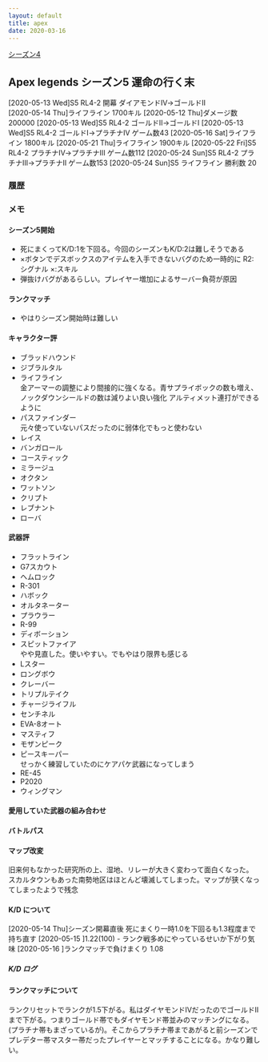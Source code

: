 ```yaml
---
layout: default
title: apex
date: 2020-03-16
---
```


<a href="https://kidokun153.github.io\games\apex-legends\season-4"> シーズン4 </a><br>


## Apex legends シーズン5 運命の行く末
[2020-05-13 Wed]S5 RL4-2 開幕 ダイアモンドⅣ→ゴールドⅡ<br>
[2020-05-14 Thu]ライフライン 1700キル
[2020-05-12 Thu]ダメージ数 200000
[2020-05-13 Wed]S5 RL4-2 ゴールドⅡ→ゴールドⅠ
[2020-05-13 Wed]S5 RL4-2 ゴールドⅠ→プラチナⅣ ゲーム数43
[2020-05-16 Sat]ライフライン 1800キル
[2020-05-21 Thu]ライフライン 1900キル
[2020-05-22 Fri]S5 RL4-2 プラチナⅣ→プラチナⅢ ゲーム数112
[2020-05-24 Sun]S5 RL4-2 プラチナⅢ→プラチナⅡ ゲーム数153
[2020-05-24 Sun]S5 ライフライン 勝利数 20



### 履歴

### メモ

#### シーズン5開始
- 死にまくってK/D:1を下回る。今回のシーズンもK/D:2は難しそうである
- ×ボタンでデスボックスのアイテムを入手できないバグのため一時的に R2:シグナル ×:スキル
- 弾抜けバグがあるらしい。プレイヤー増加によるサーバー負荷が原因

#### ランクマッチ 
- やはりシーズン開始時は難しい

#### キャラクター評
- ブラッドハウンド<br>
- ジブラルタル<br>
- ライフライン<br>
金アーマーの調整により間接的に強くなる。青サプライボックの数も増え、ノックダウンシールドの数は減りよい良い強化
アルティメット連打ができるように
- パスファインダー<br>
元々使っていないパスだったのに弱体化でもっと使わない
- レイス<br>
- バンガロール<br>
- コースティック<br>
- ミラージュ<br>
- オクタン<br>
- ワットソン<br>
- クリプト<br>
- レブナント<br>
- ローバ


#### 武器評
- フラットライン<br>
- G7スカウト<br>
- ヘムロック<br>
- R-301<br>
- ハボック<br>
- オルタネーター<br>
- プラウラー<br>
- R-99<br>
- ディボーション<br>
- スピットファイア<br>
やや見直した。使いやすい。でもやはり限界も感じる
- Lスター<br>
- ロングボウ<br>
- クレーバー<br>
- トリプルテイク<br>
- チャージライフル<br>
- センチネル<br>
- EVA-8オート<br>
- マスティフ<br>
- モザンピーク<br>
- ピースキーパー<br>
せっかく練習していたのにケアパケ武器になってしまう
- RE-45<br>
- P2020<br>
- ウィングマン<br>


#### 愛用していた武器の組み合わせ


#### バトルパス

#### マップ改変
旧来何もなかった研究所の上、湿地、リレーが大きく変わって面白くなった。
スカルタウンもあった南勢地区はほとんど壊滅してしまった。マップが狭くなってしまったようで残念

#### K/D について
[2020-05-14 Thu]シーズン開幕直後 死にまくり一時1.0を下回るも1.3程度まで持ち直す
[2020-05-15 ]1.22(100) - ランク戦多めにやっているせいか下がり気味
[2020-05-16 ]ランクマッチで負けまくり 1.08

##### K/D ログ

#### ランクマッチについて
ランクリセットでランクが1.5下がる。私はダイヤモンドⅣだったのでゴールドⅡまで下がる。つまりゴールド帯でもダイヤモンド帯並みのマッチングになる。(プラチナ帯もまざっているが)。そこからプラチナ帯まであがると前シーズンでプレデター帯マスター帯だったプレイヤーとマッチすることになる。かなり難しい。